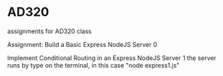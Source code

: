 # AD320
assignments for AD320 class



Assignment: Build a Basic Express NodeJS Server 0

Implement Conditional Routing in an Express NodeJS Server 1
the server runs by type on the terminal, in this case 
"node express1.js"
